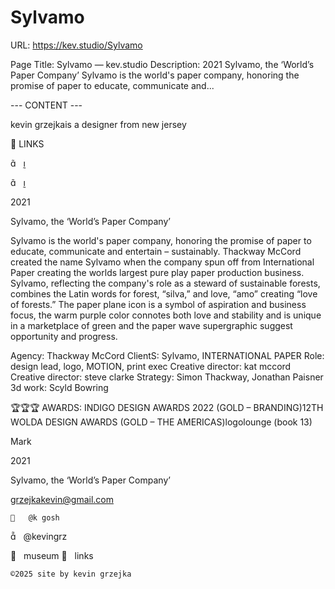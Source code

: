 # Sylvamo

URL: https://kev.studio/Sylvamo

Page Title: Sylvamo — kev.studio
Description: 2021 Sylvamo, the ‘World’s Paper Company’ Sylvamo is the world's paper company, honoring the promise of paper to educate, communicate and...

--- CONTENT ---

kevin grzejkais a designer from new jersey


	



 



	
	
︎ LINKS

︎︎︎   ︎︎︎

︎︎︎   ︎︎︎

2021
	
Sylvamo, the ‘World’s Paper Company’











Sylvamo is the world's paper company, honoring the promise of paper to educate, communicate and entertain – sustainably. Thackway McCord created the name Sylvamo when the company spun off from International Paper creating the worlds largest pure play paper production business. 
Sylvamo, reflecting the company's role as a steward of sustainable forests, combines the Latin words for forest, “silva,” and love, “amo” creating “love of forests.” The paper plane icon is a symbol of aspiration and business focus, the warm purple color connotes both love and stability and is unique in a marketplace of green and the paper wave supergraphic suggest opportunity and progress.



Agency: Thackway McCord
ClientS: Sylvamo, INTERNATIONAL PAPER
Role: design lead, logo, MOTION, print
exec Creative director: kat mccord
Creative director: steve clarke
Strategy: Simon Thackway, Jonathan Paisner
3d work: Scyld Bowring

🏆🏆🏆 AWARDS: 
INDIGO DESIGN AWARDS 2022 (GOLD – BRANDING)12TH WOLDA DESIGN AWARDS (GOLD – THE AMERICAS)logolounge (book 13)

	





	

	




	








	



	








	



				

				
 
 
  Mark

2021

Sylvamo, the ‘World’s Paper Company’

grzejkakevin@gmail.com


	
	︎   @k gosh
︎   @kevingrz

	
︎   museum
︎   links












	
	©2025 site by kevin grzejka

